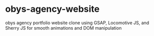 # obys-agency-website
 obys agency portfolio website clone using GSAP, Locomotive JS, and Sherry JS for smooth animations and DOM manipulation
